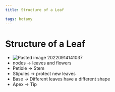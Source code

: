 ```yaml
---
title: Structure of a Leaf

tags: botany 
---
```


# Structure of a Leaf
- ![Pasted image 20220914141037](Pasted%20image%2020220914141037.png)
- nodes -> leaves and flowers
- Petiole -> Stem
- Stipules -> protect new leaves
- Base -> Different leaves have a different shape
- Apex -> Tip